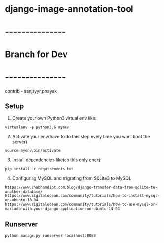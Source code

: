 # django-image-annotation-tool
# ---------------
# Branch for Dev
# ---------------
contrib - sanjayyr,pnayak
## Setup
1. Create your own Python3 virtual env like:
```shell
virtualenv -p python3.6 myenv
```
2. Activate your env(have to do this step every time you want boot the server)
```shell
source myenv/bin/activate
```
3. Install dependencies like(do this only once):
```shell
pip install -r requirements.txt
```
4. Configuring MySQL and migrating from SQLite3 to MySQL
```shell
https://www.shubhamdipt.com/blog/django-transfer-data-from-sqlite-to-another-database/
https://www.digitalocean.com/community/tutorials/how-to-install-mysql-on-ubuntu-18-04
https://www.digitalocean.com/community/tutorials/how-to-use-mysql-or-mariadb-with-your-django-application-on-ubuntu-14-04
```

## Runserver
```shell
python manage.py runserver localhost:8080
```
